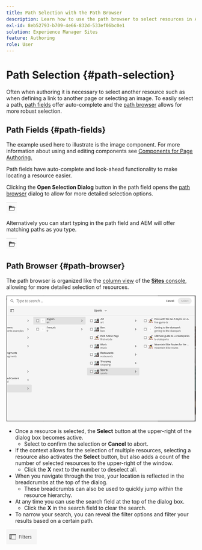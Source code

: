 ```yaml
---
title: Path Selection with the Path Browser
description: Learn how to use the path browser to select resources in AEM.
exl-id: 8eb52793-b709-4e66-832d-533ef06bc0e1
solution: Experience Manager Sites
feature: Authoring
role: User
---
```

# Path Selection {#path-selection}

Often when authoring it is necessary to select another resource such as when defining a link to another page or selecting an image. To easily select a path, [path fields](#path-fields) offer auto-complete and the [path browser](#path-browser) allows for more robust selection.

## Path Fields {#path-fields}

The example used here to illustrate is the image component. For more information about using and editing components see [Components for Page Authoring.](/help/sites-cloud/authoring/page-editor/components.md)

Path fields have auto-complete and look-ahead functionality to make locating a resource easier.

Clicking the **Open Selection Dialog** button in the path field opens the [path browser](#path-browser) dialog to allow for more detailed selection options.

![Open Selection Dialog button](assets/path-selection-open-selection-dialog.png)

Alternatively you can start typing in the path field and AEM will offer matching paths as you type.

![Open Selection Dialog button](assets/path-selection-open-selection-dialog.png)

## Path Browser {#path-browser}

The path browser is organized like the [column view](/help/sites-cloud/authoring/basic-handling.md#column-view) of the [**Sites** console,](/help/sites-cloud/authoring/sites-console/introduction.md) allowing for more detailed selection of resources.

![Path Browser](/help/sites-cloud/authoring/assets/path-browser.png)

* Once a resource is selected, the **Select** button at the upper-right of the dialog box becomes active.
  * Select to confirm the selection or **Cancel** to abort.
* If the context allows for the selection of multiple resources, selecting a resource also activates the **Select** button, but also adds a count of the number of selected resources to the upper-right of the window.
  * Click the **X** next to the number to deselect all.
* When you navigate through the tree, your location is reflected in the breadcrumbs at the top of the dialog.
  * These breadcrumbs can also be used to quickly jump within the resource hierarchy.
* At any time you can use the search field at the top of the dialog box.
  * Click the **X** in the search field to clear the search.
* To narrow your search, you can reveal the filter options and filter your results based on a certain path.

![Filters option](assets/path-selection-filters.png)
